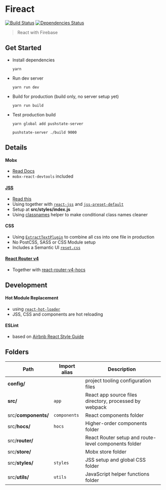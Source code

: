 # Fireact
[![Build Status][build-badge]][build] [![Dependencies Status][dependencies-badge]][dependencies]

[build-badge]: https://img.shields.io/travis/xiaofan2406/fireact.svg?style=flat-square
[build]: https://travis-ci.org/xiaofan2406/fireact
[dependencies-badge]: https://img.shields.io/david/xiaofan2406/fireact.svg?style=flat-square
[dependencies]: https://david-dm.org/xiaofan2406/fireact
> React with Firebase


## Get Started
- Install dependencies
  ```
  yarn
  ```

- Run dev server
  ```
  yarn run dev
  ```

- Build for production (build only, no server setup yet)
  ```
  yarn run build
  ```

- Test production build
  ```
  yarn global add pushstate-server

  pushstate-server ./build 9000
  ```


## Details

#### Mobx
  - [Read Docs](http://mobxjs.github.io/mobx/index.html)
  - `mobx-react-devtools` included

#### [JSS](https://github.com/cssinjs/jss)
  - [Read this](https://github.com/oliviertassinari/a-journey-toward-better-style)
  - Using together with [`react-jss`](https://github.com/cssinjs/react-jss) and [`jss-preset-default`](https://github.com/cssinjs/jss-preset-default)
  - Setup at **src/styles/index.js**
  - Using [classnames](https://github.com/JedWatson/classnames) helper to make conditional class names cleaner

#### CSS
  - Using [`ExtractTextPlugin`](https://github.com/webpack/extract-text-webpack-plugin) to combine all css into one file in production
  - No PostCSS, SASS or CSS Module setup
  - Includes a Semantic UI [`reset.css`](https://github.com/Semantic-Org/Semantic-UI/blob/master/dist/components/reset.css)

#### [React Router v4](https://react-router.now.sh/)
  - Together with [react-router-v4-hocs](https://www.npmjs.com/package/react-router-v4-hocs)


## Development

#### Hot Module Replacement
  - using [`react-hot-loader`](https://github.com/gaearon/react-hot-loader/tree/next)
  - JSS, CSS and components are hot reloading

#### ESLint
  - based on [Airbnb React Style Guide](https://github.com/airbnb/javascript/tree/master/react)


## Folders
Path | Import alias | Description
--- | --- | ---
**config/** |  | project tooling configuration files
**src/** | `app` | React app source files directory, processed by webpack
src/**components/** | `components` | React components folder
src/**hocs/** | `hocs` | Higher-order components folder
src/**router/** |  | React Router setup and route-level components folder
src/**store/** |  | Mobx store folder
src/**styles/** | `styles` | JSS setup and global CSS folder
src/**utils/** | `utils` | JavaScript helper functions folder
